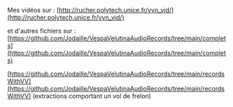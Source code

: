 Mes vidéos sur :
[http://rucher.polytech.unice.fr/vvn_vid/](http://rucher.polytech.unice.fr/vvn_vid/)

et d'autres fichiers sur :
[https://github.com/Jodaille/VespaVelutinaAudioRecords/tree/main/complets](https://github.com/Jodaille/VespaVelutinaAudioRecords/tree/main/complets)

[https://github.com/Jodaille/VespaVelutinaAudioRecords/tree/main/recordsWithVV](https://github.com/Jodaille/VespaVelutinaAudioRecords/tree/main/recordsWithVV) 
 (extractions comportant un vol de frelon)
